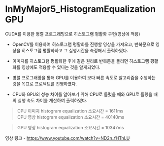 # InMyMajor5_HistogramEqualizationGPU
CUDA를 이용한 병렬 프로그래밍으로 히스토그램 평활화 구현(영상에 적용)

- OpenCV를 이용하여 히스토그램 평활화를 진행할 영상을 가져오고, 반복문으로 영상을 히스토그램 평활화하고 그 실행시간을 측정해서 출력하였다.     
     
- 이미지를 히스토그램 평활화한 후에 같은 원리로 반복문을 돌리면 히스토그램 평활화를 영상에도 적용할 수 있다는 것을 알게되었다.     
      
- 병렬 프로그래밍을 통해 GPU를 이용하여 보다 빠른 속도로 알고리즘을 수행하는 것을 목표로 프로젝트를 진행하였다.
     
- CPU와 GPU의 성능 차이를 알아보기 위해 CPU로 돌렸을 때와 GPU로 돌렸을 때의 실행 속도 차이를 계산하여 출력하였다.

>CPU 이미지 histogram equalization 소요시간 = 1611ms   
CPU 영상 histogram equalization 소요시간 = 40140ms

>GPU 영상 histogram equalization 소요시간 = 10347ms

영상 링크 - https://www.youtube.com/watch?v=ND2n_fHTnLU

